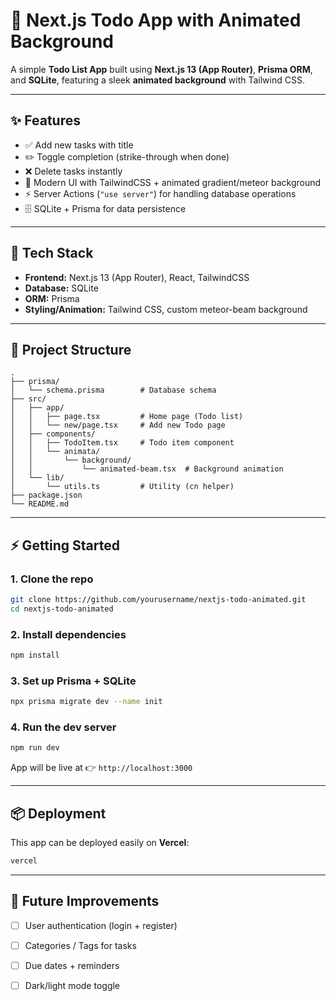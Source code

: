 # 🌌 Next.js Todo App with Animated Background

A simple **Todo List App** built using **Next.js 13 (App Router)**, **Prisma ORM**, and **SQLite**, featuring a sleek **animated background** with Tailwind CSS.

---

## ✨ Features
- ✅ Add new tasks with title  
- ✏️ Toggle completion (strike-through when done)  
- ❌ Delete tasks instantly  
- 🎨 Modern UI with TailwindCSS + animated gradient/meteor background  
- ⚡ Server Actions (`"use server"`) for handling database operations  
- 🗄️ SQLite + Prisma for data persistence  

---

## 🚀 Tech Stack
- **Frontend:** Next.js 13 (App Router), React, TailwindCSS  
- **Database:** SQLite  
- **ORM:** Prisma  
- **Styling/Animation:** Tailwind CSS, custom meteor-beam background  

---

## 📂 Project Structure
```
.
├── prisma/
│   └── schema.prisma        # Database schema
├── src/
│   ├── app/
│   │   ├── page.tsx         # Home page (Todo list)
│   │   └── new/page.tsx     # Add new Todo page
│   ├── components/
│   │   ├── TodoItem.tsx     # Todo item component
│   │   └── animata/
│   │       └── background/
│   │           └── animated-beam.tsx  # Background animation
│   └── lib/
│       └── utils.ts         # Utility (cn helper)
├── package.json
└── README.md
```

---

## ⚡ Getting Started

### 1. Clone the repo
```bash
git clone https://github.com/yourusername/nextjs-todo-animated.git
cd nextjs-todo-animated
```

### 2. Install dependencies
```bash
npm install
```

### 3. Set up Prisma + SQLite
```bash
npx prisma migrate dev --name init
```

### 4. Run the dev server
```bash
npm run dev
```
App will be live at 👉 `http://localhost:3000`

---

## 📦 Deployment
This app can be deployed easily on **Vercel**:

```bash
vercel
```

---

## 🔮 Future Improvements
- [ ] User authentication (login + register)  
- [ ] Categories / Tags for tasks  
- [ ] Due dates + reminders  
- [ ] Dark/light mode toggle  


